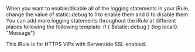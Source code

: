 When you want to enable/disable all of the logging statements in your iRule, change the value of static::debug to 1 to enable them and 0 to disable them.
You can add more logging statements throughout the iRule at different places following the following template: if { $static::debug } {log local0. "Message"}

This iRule is for HTTPS VIPs with Serverside SSL enabled.
